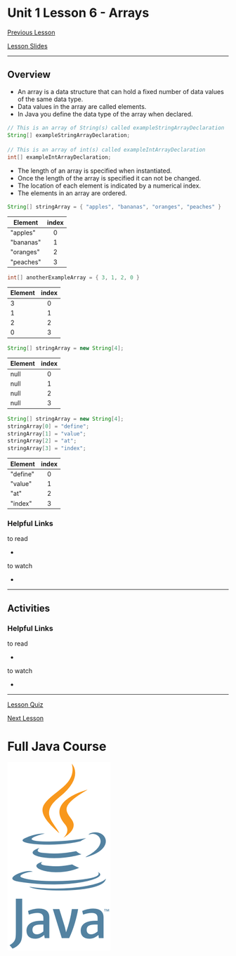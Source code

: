 # Unit 1 Lesson 6 - Arrays

[Previous Lesson](https://github.com/Kevin-Lago/full_java_course/tree/master/unit_1_getting_started/lesson_3_methods)

[Lesson Slides](https://docs.google.com/presentation/d/12SsbLA1HV4kX1I71zBAGQC0I2icgxCpkWr3B5zB9iB0/edit?usp=sharing)

---
## Overview

- An array is a data structure that can hold a fixed number of data values of the same data type.
- Data values in the array are called elements.
- In Java you define the data type of the array when declared.

```java
// This is an array of String(s) called exampleStringArrayDeclaration
String[] exampleStringArrayDeclaration;

// This is an array of int(s) called exampleIntArrayDeclaration
int[] exampleIntArrayDeclaration;
```

- The length of an array is specified when instantiated.
- Once the length of the array is specified it can not be changed.
- The location of each element is indicated by a numerical index.
- The elements in an array are ordered.

```java
String[] stringArray = { "apples", "bananas", "oranges", "peaches" }
```

| Element   | index |
| ----------|:-----:|
| "apples"  | 0     |
| "bananas" | 1     |
| "oranges" | 2     |
| "peaches" | 3     |

```java
int[] anotherExampleArray = { 3, 1, 2, 0 }
```

| Element | index |
| --------|:-----:|
| 3       | 0     |
| 1       | 1     |
| 2       | 2     |
| 0       | 3     |

```java
String[] stringArray = new String[4];
```

| Element | index |
| --------|:-----:|
| null    | 0     |
| null    | 1     |
| null    | 2     |
| null    | 3     |

```java
String[] stringArray = new String[4];
stringArray[0] = "define";
stringArray[1] = "value";
stringArray[2] = "at";
stringArray[3] = "index";
```

| Element  | index |
| ---------|:-----:|
| "define" | 0     |
| "value"  | 1     |
| "at"     | 2     |
| "index"  | 3     |


### Helpful Links

to read

- []()

to watch

- []()

---
## Activities

### Helpful Links

to read

- []()

to watch

- []()

---

[Lesson Quiz]()

[Next Lesson](https://github.com/Kevin-Lago/full_java_course/tree/master/unit_2/lesson_7_debugging)

# Full Java Course

<a href="https://github.com/Kevin-Lago/java_full_course">
	<img src="../../java_logo.png" />
</a>


